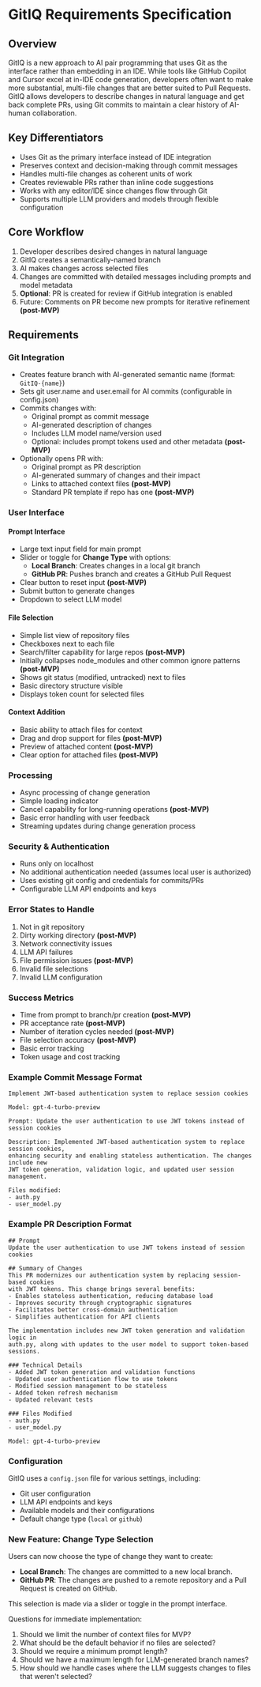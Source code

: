 # GitIQ Requirements Specification

## Overview
GitIQ is a new approach to AI pair programming that uses Git as the interface rather than embedding in an IDE. While tools like GitHub Copilot and Cursor excel at in-IDE code generation, developers often want to make more substantial, multi-file changes that are better suited to Pull Requests. GitIQ allows developers to describe changes in natural language and get back complete PRs, using Git commits to maintain a clear history of AI-human collaboration.

## Key Differentiators
- Uses Git as the primary interface instead of IDE integration
- Preserves context and decision-making through commit messages
- Handles multi-file changes as coherent units of work
- Creates reviewable PRs rather than inline code suggestions
- Works with any editor/IDE since changes flow through Git
- Supports multiple LLM providers and models through flexible configuration

## Core Workflow
1. Developer describes desired changes in natural language
2. GitIQ creates a semantically-named branch
3. AI makes changes across selected files
4. Changes are committed with detailed messages including prompts and model metadata
5. **Optional**: PR is created for review if GitHub integration is enabled
6. Future: Comments on PR become new prompts for iterative refinement **(post-MVP)**

## Requirements

### Git Integration
- Creates feature branch with AI-generated semantic name (format: `GitIQ-{name}`)
- Sets git user.name and user.email for AI commits (configurable in config.json)
- Commits changes with:
  - Original prompt as commit message
  - AI-generated description of changes
  - Includes LLM model name/version used
  - Optional: includes prompt tokens used and other metadata **(post-MVP)**
- Optionally opens PR with:
  - Original prompt as PR description
  - AI-generated summary of changes and their impact
  - Links to attached context files **(post-MVP)**
  - Standard PR template if repo has one **(post-MVP)**

### User Interface
#### Prompt Interface
- Large text input field for main prompt
- Slider or toggle for **Change Type** with options:
  - **Local Branch**: Creates changes in a local git branch
  - **GitHub PR**: Pushes branch and creates a GitHub Pull Request
- Clear button to reset input **(post-MVP)**
- Submit button to generate changes
- Dropdown to select LLM model

#### File Selection
- Simple list view of repository files
- Checkboxes next to each file
- Search/filter capability for large repos **(post-MVP)**
- Initially collapses node_modules and other common ignore patterns **(post-MVP)**
- Shows git status (modified, untracked) next to files
- Basic directory structure visible
- Displays token count for selected files

#### Context Addition
- Basic ability to attach files for context
- Drag and drop support for files **(post-MVP)**
- Preview of attached content **(post-MVP)**
- Clear option for attached files **(post-MVP)**

### Processing
- Async processing of change generation
- Simple loading indicator
- Cancel capability for long-running operations **(post-MVP)**
- Basic error handling with user feedback
- Streaming updates during change generation process

### Security & Authentication
- Runs only on localhost
- No additional authentication needed (assumes local user is authorized)
- Uses existing git config and credentials for commits/PRs
- Configurable LLM API endpoints and keys

### Error States to Handle
1. Not in git repository
2. Dirty working directory **(post-MVP)**
3. Network connectivity issues
4. LLM API failures
5. File permission issues **(post-MVP)**
6. Invalid file selections
7. Invalid LLM configuration

### Success Metrics
- Time from prompt to branch/pr creation **(post-MVP)**
- PR acceptance rate **(post-MVP)**
- Number of iteration cycles needed **(post-MVP)**
- File selection accuracy **(post-MVP)**
- Basic error tracking
- Token usage and cost tracking

### Example Commit Message Format
```
Implement JWT-based authentication system to replace session cookies

Model: gpt-4-turbo-preview

Prompt: Update the user authentication to use JWT tokens instead of session cookies

Description: Implemented JWT-based authentication system to replace session cookies, 
enhancing security and enabling stateless authentication. The changes include new 
JWT token generation, validation logic, and updated user session management.

Files modified:
- auth.py
- user_model.py
```

### Example PR Description Format
```
## Prompt
Update the user authentication to use JWT tokens instead of session cookies

## Summary of Changes
This PR modernizes our authentication system by replacing session-based cookies 
with JWT tokens. This change brings several benefits:
- Enables stateless authentication, reducing database load
- Improves security through cryptographic signatures
- Facilitates better cross-domain authentication
- Simplifies authentication for API clients

The implementation includes new JWT token generation and validation logic in 
auth.py, along with updates to the user model to support token-based sessions.

### Technical Details
- Added JWT token generation and validation functions
- Updated user authentication flow to use tokens
- Modified session management to be stateless
- Added token refresh mechanism
- Updated relevant tests

### Files Modified
- auth.py
- user_model.py

Model: gpt-4-turbo-preview
```

### Configuration
GitIQ uses a `config.json` file for various settings, including:
- Git user configuration
- LLM API endpoints and keys
- Available models and their configurations
- Default change type (`local` or `github`)

### New Feature: Change Type Selection
Users can now choose the type of change they want to create:
- **Local Branch**: The changes are committed to a new local branch.
- **GitHub PR**: The changes are pushed to a remote repository and a Pull Request is created on GitHub.

This selection is made via a slider or toggle in the prompt interface.

Questions for immediate implementation:
1. Should we limit the number of context files for MVP?
2. What should be the default behavior if no files are selected?
3. Should we require a minimum prompt length?
4. Should we have a maximum length for LLM-generated branch names?
5. How should we handle cases where the LLM suggests changes to files that weren't selected?

